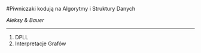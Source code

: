 #Piwniczaki kodują na Algorytmy i Struktury Danych

*Aleksy & Bauer*

---

1. DPLL
2. Interpretacje Grafów
